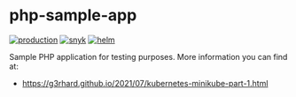 # php-sample-app

[![production][badge-gh-actions-production]][link-gh-actions-production]
[![snyk][badge-gh-actions-snyk]][link-gh-actions-snyk]
[![helm][badge-gh-actions-helm]][link-gh-actions-helm]

Sample PHP application for testing purposes. More information you can find at:

- https://g3rhard.github.io/2021/07/kubernetes-minikube-part-1.html

[badge-gh-actions-production]: https://github.com/g3rhard/php-sample-app/actions/workflows/production.yml/badge.svg?branch=production
[link-gh-actions-production]: https://github.com/g3rhard/php-sample-app/actions?query=workflow%3Aproduction
[badge-gh-actions-snyk]: https://github.com/g3rhard/php-sample-app/actions/workflows/snyk.yml/badge.svg?branch=production
[link-gh-actions-snyk]: https://github.com/g3rhard/php-sample-app/actions?query=workflow%3Asnyk
[badge-gh-actions-helm]: https://github.com/g3rhard/php-sample-app/actions/workflows/helm.yml/badge.svg?branch=production
[link-gh-actions-helm]: https://github.com/g3rhard/php-sample-app/actions?query=workflow%3Ahelm
